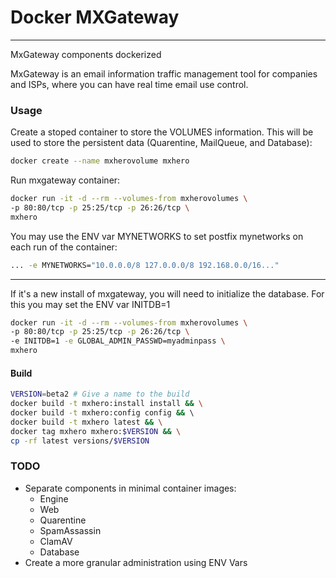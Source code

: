 # Docker MXGateway
---
MxGateway components dockerized

MxGateway is an email information traffic management tool for companies and ISPs, where you can have real time email use control.

### Usage
Create a stoped container to store the VOLUMES information. This will be used to store the persistent data (Quarentine, MailQueue, and Database):
```sh
docker create --name mxherovolume mxhero
```
Run mxgateway container:
```sh
docker run -it -d --rm --volumes-from mxherovolumes \
-p 80:80/tcp -p 25:25/tcp -p 26:26/tcp \
mxhero
```
You may use the ENV var MYNETWORKS to set postfix mynetworks on each run of the container:
```sh
... -e MYNETWORKS="10.0.0.0/8 127.0.0.0/8 192.168.0.0/16..."
```

---
If it's a new install of mxgateway, you will need to initialize the database. For this you may set the ENV var INITDB=1
```sh
docker run -it -d --rm --volumes-from mxherovolumes \
-p 80:80/tcp -p 25:25/tcp -p 26:26/tcp \
-e INITDB=1 -e GLOBAL_ADMIN_PASSWD=myadminpass \
mxhero
```
#### Build
```sh
VERSION=beta2 # Give a name to the build
docker build -t mxhero:install install && \
docker build -t mxhero:config config && \ 
docker build -t mxhero latest && \
docker tag mxhero mxhero:$VERSION && \
cp -rf latest versions/$VERSION
```

### TODO
- Separate components in minimal container images:
    - Engine
    - Web
    - Quarentine
    - SpamAssassin
    - ClamAV
    - Database
 - Create a more granular administration using ENV Vars
